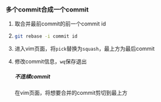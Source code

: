 ### 多个commit合成一个commit

1. 取合并最前commit的前一个commit id

2. ```bash
   git rebase -i commit id
   ```

3. 进入vim页面，将`pick`替换为`squash`，最上方为最后commit

4. 修改commit信息，`wq`保存退出   

   ##### 不连续commit

   在vim页面，将想要合并的commit剪切到最上方


